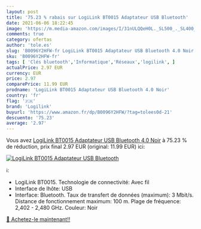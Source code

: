 ```yaml
---
layout: post
title: '75.23 % rabais sur LogiLink BT0015 Adaptateur USB Bluetooth'
date: 2021-06-06 18:22:45
image: 'https://m.media-amazon.com/images/I/31nULQQeH0L._SL500_._SL400_.jpg'
comments: true
category: ofertas
author: 'tole.es'
slug: 'B0096Y2HFW-fr LogiLink BT0015 Adaptateur USB Bluetooth 4.0 Noir'
sku: 'B0096Y2HFW-fr'
tags: [ 'Clés bluetooth','Informatique','Réseaux','logilink', ]
actualPrice: 2.97 EUR
currency: EUR
price: 2.97
comparePrice: 11.99 EUR
prodname: 'LogiLink BT0015 Adaptateur USB Bluetooth 4.0 Noir'
country: 'fr'
flag: '🇫🇷'
brand: 'Logilink'
buyurl: 'https://www.amazon.fr/dp/B0096Y2HFW/?tag=tolees0d-21'
descuento: '75.23'
average: '2.97'
---
```


Vous avez [LogiLink BT0015 Adaptateur USB Bluetooth 4.0 Noir](https://www.amazon.fr/dp/B0096Y2HFW/?tag=tolees0d-21)  à  75.23 % de réduction, prix final  2.97 EUR (original: 11.99 EUR) ici:

[![LogiLink BT0015 Adaptateur USB Bluetooth](https://m.media-amazon.com/images/I/31nULQQeH0L._SL500_._SL400_.jpg)](https://www.amazon.fr/dp/B0096Y2HFW/?tag=tolees0d-21)

ℹ️:

- LogiLink BT0015. Technologie de connectivité: Avec fil
- Interface de lhôte: USB
- Interface: Bluetooth. Taux de transfert de données (maximum): 3 Mbit/s. Distance de fonctionnement maximum: 100 m. Plage de fréquence: 2,402 - 2,480 GHz. Couleur: Noir

[🛒 Achetez-le maintenant!!](https://www.amazon.fr/dp/B0096Y2HFW/?tag=tolees0d-21)
